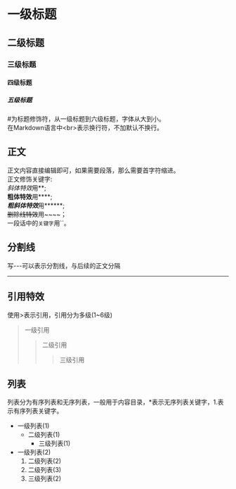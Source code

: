 # 一级标题
## 二级标题
### 三级标题
#### 四级标题
##### 五级标题

  \#为标题修饰符，从一级标题到六级标题，字体从大到小。<br>
  在Markdown语言中\<br\>表示换行符，不加默认不换行。<br>

## 正文
  正文内容直接编辑即可，如果需要段落，那么需要首字符缩进。<br>
  正文修饰关键字:<br>
  *斜体特效*用\*\*;<br>
  **粗体特效**用\*\*\*\*;<br>
  ***粗斜体特效***用\*\*\*\*\*\*;<br>
  ~~删除线特效~~用~~~~；<br>
  一段话中的`关键字`用\`\`。<br>

## 分割线
  写\-\-\-可以表示分割线，与后续的正文分隔

---

## 引用特效
  使用\>表示引用，引用分为多级(1~6级)
> 一级引用
>> 二级引用
>>> 三级引用

## 列表
  列表分为有序列表和无序列表，一般用于内容目录，\*表示无序列表关键字，1.表示有序列表关键字。

* 一级列表(1)
  * 二级列表(1)
    * 三级列表(1)
* 一级列表(2)
  1. 二级列表(2)
  2. 二级列表(3)
  	1. 三级列表(2)



